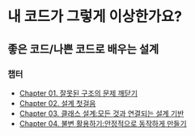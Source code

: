 # 내 코드가 그렇게 이상한가요?
## 좋은 코드/나쁜 코드로 배우는 설계

### 챕터
* [Chapter 01. 잘못된 구조의 문제 깨닫기](Chapter01/Chapter01-잘못된%20구조의%20문제%20깨닫기.md)
* [Chapter 02. 설계 첫걸음](Chapter02/Chapter02-설계%20첫걸음.md)
* [Chapter 03. 클래스 설계:모든 것과 연결되는 설계 기반](Chapter03/Chapter03-클래스%20설계-모든%20것과%20연결되는%20설계%20기반.md)
* [Chapter 04. 불변 활용하기:안정적으로 동작하게 만들기](Chapter04/Chapter04-불변-활용하기-안정적으로-동작하게-만들기.md)
